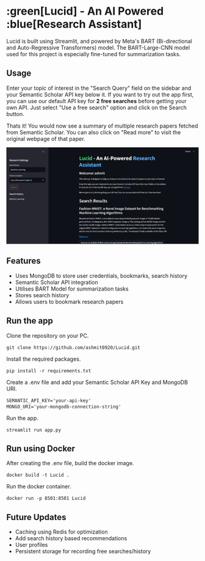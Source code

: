 # **:green[Lucid] - An AI Powered :blue[Research Assistant]**

Lucid is built using Streamlit, and powered by Meta's BART (Bi-directional and Auto-Regressive Transformers) model. The BART-Large-CNN model used for this project is especially fine-tuned for summarization tasks.

## Usage

Enter your topic of interest in the "Search Query" field on the sidebar and your Semantic Scholar API key below it. If you want to try out the app first, you can use our default API key for **2 free searches** before getting your own API. Just select "Use a free search" option and click on the Search button. 

Thats it! You would now see a summary of multiple research papers fetched from Semantic Scholar. You can also click on "Read more" to visit the original webpage of that paper.

![User interface](./Demo.png)

## Features

- Uses MongoDB to store user credentials, bookmarks, search history
- Semantic Scholar API integration
- Utilises BART Model for summarization tasks
- Stores search history
- Allows users to bookmark research papers

## Run the app

Clone the repository on your PC.
```
git clone https://github.com/ashmit0920/Lucid.git
```
Install the required packages.
```
pip install -r requirements.txt
```
Create a .env file and add your Semantic Scholar API Key and MongoDB URI.
```
SEMANTIC_API_KEY='your-api-key'
MONGO_URI='your-mongodb-connection-string'
```
Run the app.
```
streamlit run app.py
```

## Run using Docker

After creating the .env file, build the docker image.
```
docker build -t Lucid .
```

Run the docker container.
```
docker run -p 8501:8501 Lucid
```

## Future Updates

- Caching using Redis for optimization
- Add search history based recommendations
- User profiles
- Persistent storage for recording free searches/history
